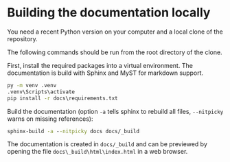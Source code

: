 # Building the documentation locally

You need a recent Python version on your computer and a local clone of the repository.

The following commands should be run from the root directory of the clone.

First, install the required packages into a virtual environment. The documentation is build with Sphinx and MyST for markdown support.

```bat
py -m venv .venv
.venv\Scripts\activate
pip install -r docs\requirements.txt
```

Build the documentation (option `-a` tells sphinx to rebuild all files, `--nitpicky` warns on missing references):

```bat
sphinx-build -a --nitpicky docs docs/_build
```

The documentation is created in `docs/_build` and can be previewed by opening the file `docs\_build\html\index.html` in a web browser.
